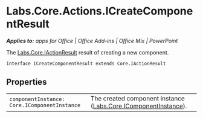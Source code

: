 
# Labs.Core.Actions.ICreateComponentResult

 _**Applies to:** apps for Office | Office Add-ins | Office Mix | PowerPoint_

The [Labs.Core.IActionResult](../../reference/office-mix/labs.core.iactionresult.md) result of creating a new component.

```
interface ICreateComponentResult extends Core.IActionResult
```


## Properties


|||
|:-----|:-----|
| `componentInstance: Core.IComponentInstance`|The created component instance ([Labs.Core.IComponentInstance](../../reference/office-mix/labs.core.icomponentinstance.md)). |
